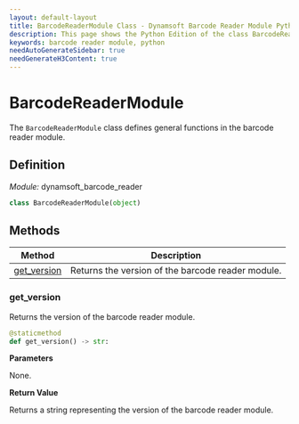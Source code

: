 ```yaml
---
layout: default-layout
title: BarcodeReaderModule Class - Dynamsoft Barcode Reader Module Python Edition API Reference
description: This page shows the Python Edition of the class BarcodeReaderModule in Barcode Reader Module.
keywords: barcode reader module, python
needAutoGenerateSidebar: true
needGenerateH3Content: true
---
```


# BarcodeReaderModule

The `BarcodeReaderModule` class defines general functions in the barcode reader module.

## Definition

*Module:* dynamsoft_barcode_reader

```python
class BarcodeReaderModule(object)
```

## Methods

| Method                                                    | Description                                        |
| --------------------------------------------------------- | -------------------------------------------------- |
| [get_version](#get_version)                                 | Returns the version of the barcode reader module. |

### get_version

Returns the version of the barcode reader module.

```python
@staticmethod
def get_version() -> str:
```

**Parameters**

None.

**Return Value**

Returns a string representing the version of the barcode reader module.

